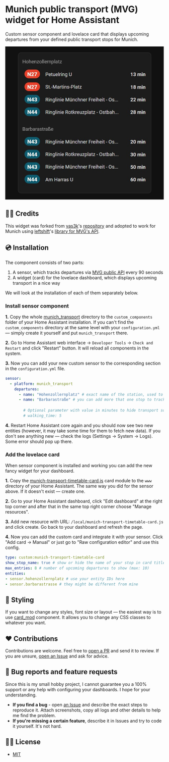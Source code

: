 # Munich public transport (MVG) widget for Home Assistant

Custom sensor component and lovelace card that displays upcoming departures from your defined public transport stops for Munich.

![](./docs/screenshots/timetable-card.jpg)

## 🧑‍💻 Credits

This widget was forked from [vas3k](https://github.com/vas3k)'s [repository](https://github.com/vas3k/home-assistant-berlin-transport) and adopted to work for Munich using [leftshift](https://github.com/leftshift)'s [library for MVG's API](https://github.com/leftshift/python_mvg_api).

## 💿 Installation

The component consists of two parts:

1. A sensor, which tracks departures via [MVG public API](https://github.com/leftshift/python_mvg_api) every 90 seconds
2. A widget (card) for the lovelace dashboard, which displays upcoming transport in a nice way

We will look at the installation of each of them separately below.

### Install sensor component

**1.** Copy the whole [munich_transport](./custom_components/) directory to the `custom_components` folder of your Home Assistant installation. If you can't find the `custom_components` directory at the same level with your `configuration.yml` — simply create it yourself and put `munich_transport` there.

**2.** Go to Home Assistant web interface -> `Developer Tools` -> `Check and Restart` and click "Restart" button. It will reload all components in the system.

**3.** Now you can add your new custom sensor to the corresponding section in the `configuration.yml` file.

```yaml
sensor:
  - platform: munich_transport
    departures:
      - name: "Hohenzollernplatz" # exact name of the station, used to find it
      - name: "Barbarastraße" # you can add more that one stop to track
        
        # Optional parameter with value in minutes to hide transport sooner than N minutes
        # walking_time: 5
```

**4.** Restart Home Assistant core again and you should now see two new entities (however, it may take some time for them to fetch new data). If you don't see anything new — check the logs (Settings -> System -> Logs). Some error should pop up there.

### Add the lovelace card

When sensor component is installed and working you can add the new fancy widget for your dashboard.

**1.** Copy the [munich-transport-timetable-card.js](./www) card module to the `www` directory of your Home Assistant. The same way you did for the sensor above. If it doesn't exist — create one.

**2.** Go to your Home Assistant dashboard, click "Edit dashboard" at the right top corner and after that in the same top right corner choose "Manage resources".

**3.** Add new resource with URL: `/local/munich-transport-timetable-card.js` and click create. Go back to your dashboard and refresh the page.

**4.** Now you can add the custom card and integrate it with your sensor. Click "Add card -> Manual" or just go to "Raw configuration editor" and use this config.

```yaml
type: custom:munich-transport-timetable-card
show_stop_name: true # show or hide the name of your stop in card title
max_entries: 8 # number of upcoming departures to show (max: 10)
entities:
- sensor.hohenzollernplatz # use your entity IDs here
- sensor.barbarastrasse # they might be different from mine
```

## 🎨 Styling

If you want to change any styles, font size or layout — the easiest way is to use [card_mod](https://github.com/thomasloven/lovelace-card-mod) component. It allows you to change any CSS classes to whatever you want.

## ❤️ Contributions

Contributions are welcome. Feel free to [open a PR](https://github.com/MrGauz/home-assistant-munich-transport/pulls) and send it to review. If you are unsure, [open an Issue](https://github.com/MrGauz/home-assistant-munich-transport/issues) and ask for advice.

## 🐛 Bug reports and feature requests

Since this is my small hobby project, I cannot guarantee you a 100% support or any help with configuring your dashboards. I hope for your understanding.

- **If you find a bug** - open [an Issue](https://github.com/MrGauz/home-assistant-munich-transport/issues) and describe the exact steps to reproduce it. Attach screenshots, copy all logs and other details to help me find the problem.
- **If you're missing a certain feature**, describe it in Issues and try to code it yourself. It's not hard.

## 👮‍♀️ License

- [MIT](./LICENSE.md)
